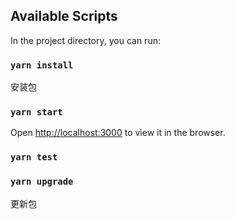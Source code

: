 ## Available Scripts

In the project directory, you can run:
### `yarn install`
安装包
### `yarn start`

Open [http://localhost:3000](http://localhost:3000) to view it in the browser.

### `yarn test`

### `yarn upgrade` 
更新包
